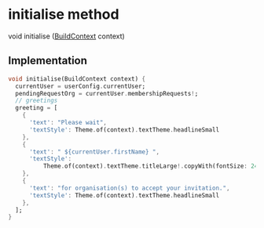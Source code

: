 


# initialise method








void initialise
([BuildContext](https://api.flutter.dev/flutter/widgets/BuildContext-class.html) context)








## Implementation

```dart
void initialise(BuildContext context) {
  currentUser = userConfig.currentUser;
  pendingRequestOrg = currentUser.membershipRequests!;
  // greetings
  greeting = [
    {
      'text': "Please wait",
      'textStyle': Theme.of(context).textTheme.headlineSmall
    },
    {
      'text': " ${currentUser.firstName} ",
      'textStyle':
          Theme.of(context).textTheme.titleLarge!.copyWith(fontSize: 24)
    },
    {
      'text': "for organisation(s) to accept your invitation.",
      'textStyle': Theme.of(context).textTheme.headlineSmall
    },
  ];
}
```







